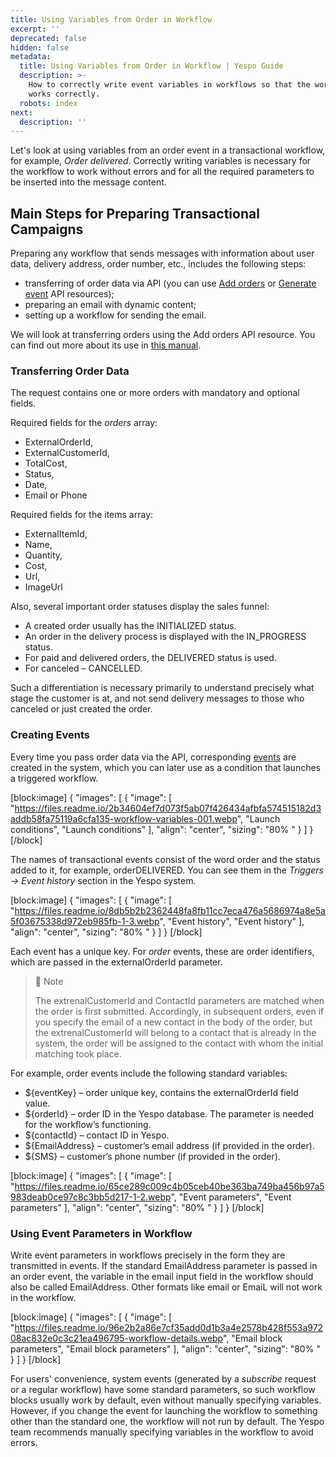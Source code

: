 ```yaml
---
title: Using Variables from Order in Workflow
excerpt: ''
deprecated: false
hidden: false
metadata:
  title: Using Variables from Order in Workflow | Yespo Guide
  description: >-
    How to correctly write event variables in workflows so that the workflow
    works correctly.
  robots: index
next:
  description: ''
---
```

Let's look at using variables from an order event in a transactional workflow, for example, _Order delivered_. Correctly writing variables is necessary for the workflow to work without errors and for all the required parameters to be inserted into the message content.

## Main Steps for Preparing Transactional Campaigns

Preparing any workflow that sends messages with information about user data, delivery address, order number, etc., includes the following steps:

- transferring of order data via API (you can use [Add orders](https://docs.yespo.io/reference/ordersbulkinsert-1) or [Generate event](https://docs.yespo.io/reference/registerevent_1) API resources);
- preparing an email with dynamic content;
- setting up a workflow for sending the email.

We will look at transferring orders using the Add orders API resource. You can find out more about its use in [this manual](https://docs.yespo.io/docs/orders-automation).

### Transferring Order Data

The request contains one or more orders with mandatory and optional fields.

Required fields for the _orders_ array:

- ExternalOrderId,
- ExternalCustomerId,
- TotalCost,
- Status,
- Date,
- Email or Phone

Required fields for the items array:

- ExternalItemId,
- Name,
- Quantity,
- Cost,
- Url,
- ImageUrl

Also, several important order statuses display the sales funnel:

- A created order usually has the INITIALIZED status.
- An order in the delivery process is displayed with the IN\_PROGRESS status.
- For paid and delivered orders, the DELIVERED status is used.
- For canceled – CANCELLED.

Such a differentiation is necessary primarily to understand precisely what stage the customer is at, and not send delivery messages to those who canceled or just created the order.

### Creating Events

Every time you pass order data via the API, corresponding [events](https://docs.yespo.io/docs/creating-events) are created in the system, which you can later use as a condition that launches a triggered workflow.

[block:image]
{
  "images": [
    {
      "image": [
        "https://files.readme.io/2b34604ef7d073f5ab07f426434afbfa574515182d3addb58fa75119a6cfa135-workflow-variables-001.webp",
        "Launch conditions",
        "Launch conditions"
      ],
      "align": "center",
      "sizing": "80% "
    }
  ]
}
[/block]


The names of transactional events consist of the word order and the status added to it, for example, orderDELIVERED. You can see them in the _Triggers → Event history_ section in the Yespo system.

[block:image]
{
  "images": [
    {
      "image": [
        "https://files.readme.io/8db5b2b2362448fa8fb11cc7eca476a5686974a8e5a5f03675338d972eb985fb-1-3.webp",
        "Event history",
        "Event history"
      ],
      "align": "center",
      "sizing": "80% "
    }
  ]
}
[/block]


Each event has a unique key. For _order_ events, these are order identifiers, which are passed in the externalOrderId parameter.

> 📘 Note
> 
> The extrenalCustomerId and ContactId parameters are matched when the order is first submitted. Accordingly, in subsequent orders, even if you specify the email of a new contact in the body of the order, but the extrenalCustomerId will belong to a contact that is already in the system, the order will be assigned to the contact with whom the initial matching took place.

For example, order events include the following standard variables:

- ${eventKey} – order unique key, contains the externalOrderId field value.
- ${orderId} – order ID in the Yespo database. The parameter is needed for the workflow’s functioning.
- ${contactId} – contact ID in Yespo.
- ${EmailAddress} – customer’s email address (if provided in the order).
- ${SMS} – customer’s phone number (if provided in the order).

[block:image]
{
  "images": [
    {
      "image": [
        "https://files.readme.io/65ce289c009c4b05ceb40be363ba749ba456b97a5983deab0ce97c8c3bb5d217-1-2.webp",
        "Event parameters",
        "Event parameters"
      ],
      "align": "center",
      "sizing": "80% "
    }
  ]
}
[/block]


### Using Event Parameters in Workflow

Write event parameters in workflows precisely in the form they are transmitted in events. If the standard EmailAddress parameter is passed in an order event, the variable in the email input field in the workflow should also be called EmailAddress. Other formats like email or EmaiL will not work in the workflow.

[block:image]
{
  "images": [
    {
      "image": [
        "https://files.readme.io/96e2b2a86e7cf35add0d1b3a4e2578b428f553a97208ac832e0c3c21ea496795-workflow-details.webp",
        "Email block parameters",
        "Email block parameters"
      ],
      "align": "center",
      "sizing": "80% "
    }
  ]
}
[/block]


For users' convenience, system events (generated by a _subscribe_ request or a regular workflow) have some standard parameters, so such workflow blocks usually work by default, even without manually specifying variables. However, if you change the event for launching the workflow to something other than the standard one, the workflow will not run by default. The Yespo team recommends manually specifying variables in the workflow to avoid errors.